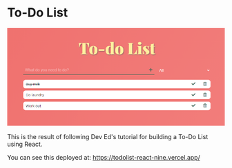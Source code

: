 # To-Do List

![Deployment Image](/public/todo.png)

This is the result of following Dev Ed's tutorial for building a To-Do List using React.

You can see this deployed at:
https://todolist-react-nine.vercel.app/
